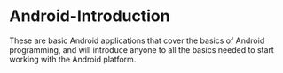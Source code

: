# Android-Introduction
These are basic Android applications that cover the basics of Android programming, and will introduce anyone to all the basics needed to start working with the Android platform.
